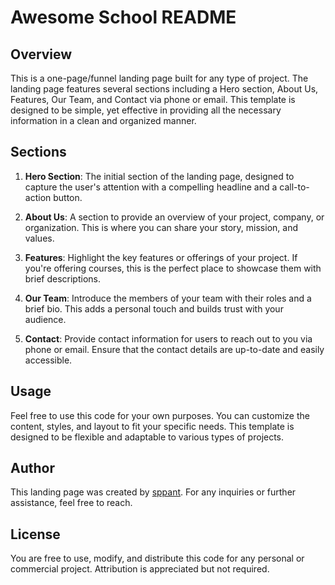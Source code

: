 # Awesome School README

## Overview

This is a one-page/funnel landing page built for any type of project. The landing page features several sections including a Hero section, About Us, Features, Our Team, and Contact via phone or email. This template is designed to be simple, yet effective in providing all the necessary information in a clean and organized manner.

## Sections

1. **Hero Section**: The initial section of the landing page, designed to capture the user's attention with a compelling headline and a call-to-action button.

2. **About Us**: A section to provide an overview of your project, company, or organization. This is where you can share your story, mission, and values.

3. **Features**: Highlight the key features or offerings of your project. If you're offering courses, this is the perfect place to showcase them with brief descriptions.

4. **Our Team**: Introduce the members of your team with their roles and a brief bio. This adds a personal touch and builds trust with your audience.

5. **Contact**: Provide contact information for users to reach out to you via phone or email. Ensure that the contact details are up-to-date and easily accessible.

## Usage

Feel free to use this code for your own purposes. You can customize the content, styles, and layout to fit your specific needs. This template is designed to be flexible and adaptable to various types of projects.

## Author

This landing page was created by [sppant](https://github.com/sppant/). For any inquiries or further assistance, feel free to reach.

## License

You are free to use, modify, and distribute this code for any personal or commercial project. Attribution is appreciated but not required.
